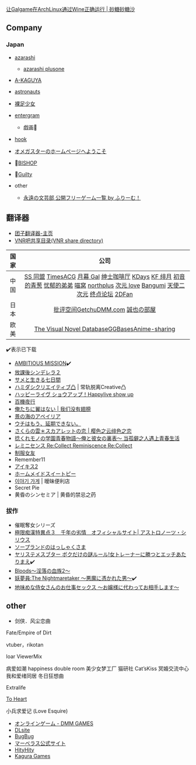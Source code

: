   

[让Galgame在ArchLinux通过Wine正确运行 | 砂糖砂糖沙](https://blacksand.top/2021/08/25/%E8%AE%A9Galgame%E5%9C%A8ArchLinux%E9%80%9A%E8%BF%87Wine%E6%AD%A3%E7%A1%AE%E8%BF%90%E8%A1%8C/#Wine%E7%9B%B8%E5%85%B3%E8%BF%90%E8%A1%8C%E5%BA%93%E9%85%8D%E7%BD%AE)
## Company

### Japan

- [azarashi](http://azarashi-soft.nexton-net.jp/top.html)
	- [azarashi plusone](http://azarashi-soft-plusone.nexton-net.jp/top.html)
- [A-KAGUYA](http://www.a-kaguya.com/top.html)
- [astronauts](http://www.astronauts.co.jp/top.html)
- [裸足少女](https://hadashi.product.co.jp/main.html)
- [entergram](http://www.entergram.co.jp/)
	- 戯画🔐
- [hook](https://www.hook-net.jp/)
- [オメガスターのホームページへようこそ](http://www.omega-star.jp/)

- 🔞[BISHOP](http://www.bishop.jp/top.html)
- 🔞[Guilty](http://www.guilty-soft.com/)

- other
	- [永遠の文芸部 公開フリーゲーム一覧 by ふりーむ！](https://www.freem.ne.jp/brand/189)



## 翻译器

- [团子翻译器-主页](https://translator.dango.cloud/)
- [VNR吧共享目录(VNR share directory)](http://vnr-file.ysepan.com/)

 

| 国家 |                                                                                                                                                                                                                                                                       公司                                                                                                                                                                                                                                                                       |
|:----:|:------------------------------------------------------------------------------------------------------------------------------------------------------------------------------------------------------------------------------------------------------------------------------------------------------------------------------------------------------------------------------------------------------------------------------------------------------------------------------------------------------------------------------------------------:|
| 中国 | [SS 同盟](https://sstm.moe/) [TimesACG](https://www.acg23.com/) [月幕 Gal](https://www.ymgal.com/) [绅士咖啡厅](https://sskft.xyz) [KDays](https://bbs2.kdays.net/) [KF 绯月](https://bbs.kfpromax.com/index.php) [初音的青葱](https://www.yngal.com/) [忧郁的弟弟](https://www.okloli.com) [喵窝](https://www.nyavoo.com/) [northplus](https://bbs.imoutolove.me/) [次元 love](https://www.ciyuanlove.com/) [Bangumi](https://bangumi.tv/) [天使二次元](https://www.tianshi2.cc/) [终点论坛](https://bbs.zdfx.net/) [2DFan](https://galge.fun/) |
| 日本 |                                                                                                                                                                                             [批评空间](http://erogamescape.dyndns.org/)[Getchu](http://www.getchu.com/top.html)[DMM.com](https://www.dmm.com/) [誠也の部屋](https://seiya-saiga.com)                                                                                                                                                                                             |
| 欧美 |                                                                                                                                                                                                         [The Visual Novel Database](https://vndb.org/)[GGBases](https://ggbases.dlgal.com/)[Anime-sharing](http://www.anime-sharing.com)                                                                                                                                                                                                         |

✔️表示已下载

- [AMBITIOUS MISSION](http://sagapla.net/works/ambitious/index.html#top)✔️
- [放課後シンデレラ２](https://www.hook-net.jp/houkago2/)
- [サメと生きる七日間](https://www.cuffs.co.jp/products/samenana/)
- [ハミダシクリエイティブ凸](https://madosoft.net/totsu/) | 常轨脱离Creative凸
- [ハッピーライヴ ショウアップ！Happylive show up](http://www.favo-soft.jp/soft/product/happylive_showup/index.html)
- [百機夜行](http://tech-gj.jp/products/hyakki/)
- [俺たちに翼はない | 我们没有翅膀 ](https://www.marv.jp/special/oretsuba/)
- [景の海のアペイリア](http://www.silkysplus.jp/game/apeiria/index.html)
- [ウチはもう、延期できない。](https://www.cuffs.co.jp/products/enking/)
- [さくらの雲＊スカアレットの恋 | 樱色之云绯色之恋](https://cabbage-soft.com/products/scarlet/)
- [捻くれモノの学園青春物語〜俺と彼女の裏表〜 当孤僻之人遇上青春生活](http://libido-soft.net/2nd/)
- [レミニセンス Re:Collect Reminiscence Re:Collect](https://vndb.org/v14069)
- [制服女友](https://hikarifield.co.jp/seikano/index.html)
- Remember11
- [アイキス2](http://entergram.co.jp/aikiss2/)
- [ホームメイドスイートピー](http://www.silkysconnect.jp/homemaid/index.html)
- [이야기 가게](http://www.talesshop.com/?page=product&query=some) | 暧昧便利店
- Secret Pie
- 黄昏のシンセミア | 黄昏的禁忌之药



### 拔作

- 催眠奪女シリーズ
- [極限痴漢特異点３　千年の劣情　オフィシャルサイト| アストロノーツ・シリウス](http://astronauts.co.jp/sirius/emt3/index.html)
- [ソープランドのはっしゃくさま](http://www.hendingerg.com/products/hassyakusama/index.html)
- [ヤリステメスブター ボクだけの謎ルール!女トレーナーに勝つとエッチあたりまえ](https://www.dlsite.com/maniax/work/=/product_id/RJ01082861.html "ヤリステメスブター ボクだけの謎ルール!女トレーナーに勝つとエッチあたりまえ")✔️
- [Bloods～淫落の血族2～](https://www.getchu.com/soft.phtml?id=686399&gc=gc)
- [妖夢員:The Nightmaretaker ～悪魔に憑かれた男～](https://www.dlsite.com/maniax/work/=/product_id/RJ01048672.html)✔️
- [地味めな侍女さんのお仕事セックス ～お嬢様に代わってお相手します～](https://www.dlsite.com/pro/work/=/product_id/VJ012524.html)

## other

- 剑侠．风尘恋曲

Fate/Empire of Dirt


vtuber，rikotan

loar ViewerMix

病爱如潮
happiness double room
美少女梦工厂
猫研社 Cat’sKiss
冥婚交流中心
我和爱绪同居
冬日狂想曲

Extralife


[To Heart](https://zh.moegirl.org.cn/ToHeart)

小兵求爱记 (Love Esquire)


- [オンラインゲーム - DMM GAMES](https://games.dmm.com/)
- [DLsite](https://www.dlsite.com) 
- [BugBug](https://bugbug.news/)
- [マーベラス公式サイト](https://www.marv.jp/)
- [HityHity](https://www.hityhity.com/)
- [Kagura Games](https://www.kaguragames.com/)



